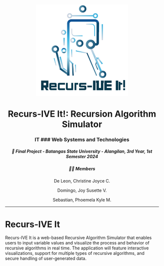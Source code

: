 <p align="center"> 
    <img src="https://github.com/coochill/Recurs-IVE-It/blob/main/ecurs-%20t!.png" width="300">
</p>

<h1 align="center">Recurs-IVE It!: Recursion Algorithm Simulator</h1>
<h3 align="center"> IT ### Web Systems and Technologies</h3>
<h5 align="center"> 📅 Final Project - Batangas State University - Alangilan, 3rd Year, 1st Semester 2024 </h5>

<h5 align="center"> 👩‍💻 Members </h5>
<p align="center">De Leon, Christine Joyce C.</p>
<p align="center">Domingo, Joy Susette V.</p>
<p align="center">Sebastian, Phoemela Kyle M.</p>

---


# Recurs-IVE It
Recurs-IVE It is a web-based Recursive Algorithm Simulator that enables users to input variable values and visualize the process and behavior of recursive algorithms in real time. The application will feature interactive visualizations, support for multiple types of recursive algorithms, and secure handling of user-generated data. 
